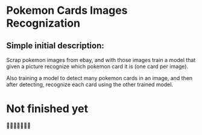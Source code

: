 # Pokemon Cards Images Recognization

## Simple initial description:

Scrap pokemon images from ebay, and with those images train a model that given a picture recognize which pokemon card it is (one card per image).

Also training a model to detect many pokemon cards in an image, and then after detecting, recognize each card using the other trained model.

# Not finished yet
  🔨🚧🔨🚧🔨🚧🔨

